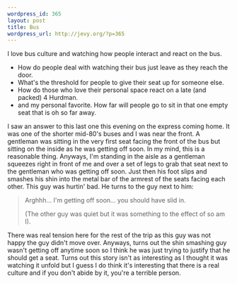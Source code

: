 ```yaml
--- 
wordpress_id: 365
layout: post
title: Bus
wordpress_url: http://jevy.org/?p=365
---
```

I love bus culture and watching how people interact and react on the bus.
<ul>
	<li>How do people deal with watching their bus just leave as they reach the door.</li>
	<li>What's the threshold for people to give their seat up for someone else.</li>
	<li>How do those who love their personal space react on a late (and packed) 4 Hurdman.</li>
	<li>and my personal favorite.  How far will people go to sit in that one empty seat that is oh so far away.</li>
</ul>
I saw an answer to this last one this evening on the express coming home.  It was one of the shorter mid-80's buses and I was near the front.  A gentleman was sitting in the very first seat facing the front of the bus but sitting on the inside as he was getting off soon.  In my mind, this is a reasonable thing.  Anyways, I'm standing in the aisle as a gentleman squeezes right in front of me and over a set of legs to grab that seat next to the gentleman who was getting off soon.  Just then his foot slips and smashes his shin into the metal bar of the armrest of the seats facing each other.  This guy was hurtin' bad.  He turns to the guy next to him:
<blockquote>Arghhh... I'm getting off soon... you should have slid in.

(The other guy was quiet but it was something to the effect of so am I).</blockquote>
There was real tension here for the rest of the trip as this guy was not happy the guy didn't move over.  Anyways, turns out the shin smashing guy wasn't getting off anytime soon so I think he was just trying to justify that he should get a seat.  Turns out this story isn't as interesting as I thought it was watching it unfold but I guess I do think it's interesting that there is a real culture and if you don't abide by it, you're a terrible person.
